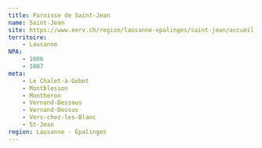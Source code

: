 ```yaml
---
title: Paroisse de Saint-Jean
name: Saint-Jean
site: https://www.eerv.ch/region/lausanne-epalinges/saint-jean/accueil
territoire:
    - Lausanne
NPA:
    - 1006
    - 1007
meta:
    - Le Chalet-à-Gobet
    - Montblesson
    - Montheron
    - Vernand-Dessous
    - Vernand-Dessus
    - Vers-chez-les-Blanc
    - St-Jean
region: Lausanne - Épalinges
---
```

